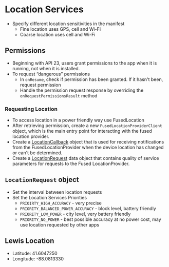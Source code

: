 # Location Services

- Specify different location sensitivities in the manifest
  - Fine location uses GPS, cell and Wi-Fi
  - Coarse location uses cell and Wi-Fi

## Permissions
  - Beginning with API 23, users grant permissions to the app when it is running, not when it is installed.
  - To request “dangerous” permissions
    -  In `onResume`, check if permission has been granted.  If it hasn't been, request permission
    - Handle the permission request response by overriding the `onRequestPermissionsResult` method


### Requesting Location  
- To access location in a power friendly way use FusedLocation
- After retrieving permission, create a new `FusedLocationProviderClient` object,
which is the main entry point for interacting with the fused location provider.
- Create a [LocationCallback](https://developers.google.com/android/reference/com/google/android/gms/location/LocationCallback) object that is used for receiving notifications from the FusedLocationProvider when the device location has changed or can't be determined.
- Create a [LocationRequest](https://developers.google.com/android/reference/com/google/android/gms/location/LocationRequest)  data object that contains quality of service parameters for requests to the Fused LocationProvider.


## `LocationRequest` object
- Set the interval between location requests
- Set the Location Services Priorities
  - `PRIOIRTY_HIGH_ACCURACY` - very precise
  - `PRIORITY_BALANCED_POWER_ACCURACY` - block level,  battery friendly
  - `PRIORITY_LOW_POWER` - city level, very battery friendly
  - `PRIORITY_NO_POWER` - best possible accuracy at no power cost, may use location requested by other apps

## Lewis Location
  - Latitude: 41.6047250
  - Longitude: -88.0813330
